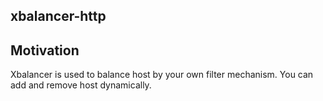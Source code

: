 ## xbalancer-http


## Motivation

Xbalancer is used to balance host by your own filter mechanism.
You can add and remove host dynamically.
